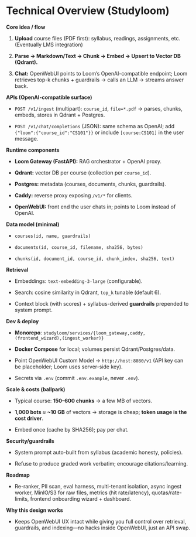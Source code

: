 # Technical Overview (Studyloom)

**Core idea / flow**

1. **Upload** course files (PDF first): syllabus, readings, assignments, etc. (Eventually LMS integration)
    
2. **Parse → Markdown/Text → Chunk → Embed → Upsert to Vector DB (Qdrant).**
    
3. **Chat:** OpenWebUI points to Loom’s OpenAI-compatible endpoint; Loom retrieves top-k chunks + guardrails → calls an LLM → streams answer back.
    

**APIs (OpenAI-compatible surface)**

- `POST /v1/ingest` (multipart): `course_id`, `file=*.pdf` → parses, chunks, embeds, stores in Qdrant + Postgres.
    
- `POST /v1/chat/completions` (JSON): same schema as OpenAI; add `{"loom":{"course_id":"CS101"}}` or include `[course:CS101]` in the user message.
    

**Runtime components**

- **Loom Gateway (FastAPI):** RAG orchestrator + OpenAI proxy.
    
- **Qdrant:** vector DB per course (collection per `course_id`).
    
- **Postgres:** metadata (courses, documents, chunks, guardrails).
    
- **Caddy:** reverse proxy exposing `/v1/*` for clients.
    
- **OpenWebUI:** front end the user chats in; points to Loom instead of OpenAI.
    

**Data model (minimal)**

- `courses(id, name, guardrails)`
    
- `documents(id, course_id, filename, sha256, bytes)`
    
- `chunks(id, document_id, course_id, chunk_index, sha256, text)`
    

**Retrieval**

- Embeddings: `text-embedding-3-large` (configurable).
    
- Search: cosine similarity in Qdrant, `top_k` tunable (default 6).
    
- Context block (with scores) + syllabus-derived **guardrails** prepended to system prompt.
    

**Dev & deploy**

- **Monorepo**: `studyloom/services/{loom_gateway,caddy,(frontend_wizard),(ingest_worker)}`
    
- **Docker Compose** for local; volumes persist Qdrant/Postgres/data.
    
- Point OpenWebUI Custom Model → `http://host:8080/v1` (API key can be placeholder; Loom uses server-side key).
    
- Secrets via `.env` (commit `.env.example`, never `.env`).
    

**Scale & costs (ballpark)**

- Typical course: **150–600 chunks** → a few MB of vectors.
    
- **1,000 bots ≈ ~10 GB** of vectors → storage is cheap; **token usage is the cost driver**.
    
- Embed once (cache by SHA256); pay per chat.
    

**Security/guardrails**

- System prompt auto-built from syllabus (academic honesty, policies).
    
- Refuse to produce graded work verbatim; encourage citations/learning.
    

**Roadmap**

- Re-ranker, PII scan, eval harness, multi-tenant isolation, async ingest worker, MinIO/S3 for raw files, metrics (hit rate/latency), quotas/rate-limits, frontend onboarding wizard + dashboard.
    

**Why this design works**

- Keeps OpenWebUI UX intact while giving you full control over retrieval, guardrails, and indexing—no hacks inside OpenWebUI, just an API swap.